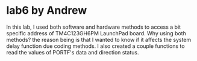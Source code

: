 # lab6 by Andrew
In this lab, I used both software and hardware methods to access a bit specific address of TM4C123GH6PM LaunchPad board.
Why using both methods? the reason being is that I wanted to know if it affects the system delay function due coding methods. 
I also created a couple functions to read the values of PORTF's data and direction status.

